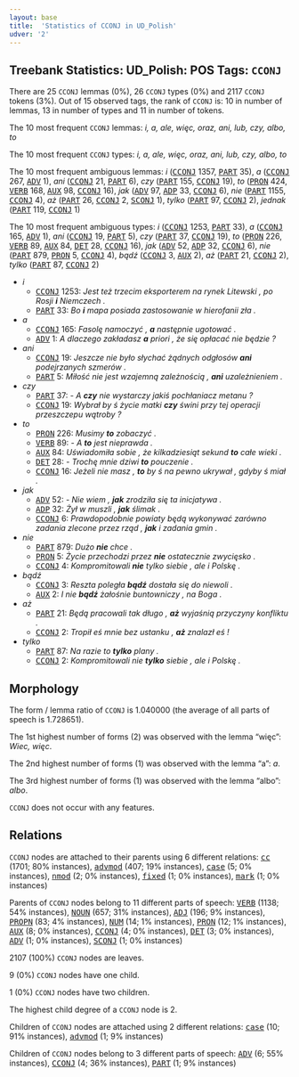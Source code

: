 ```yaml
---
layout: base
title:  'Statistics of CCONJ in UD_Polish'
udver: '2'
---
```


## Treebank Statistics: UD_Polish: POS Tags: `CCONJ`

There are 25 `CCONJ` lemmas (0%), 26 `CCONJ` types (0%) and 2117 `CCONJ` tokens (3%).
Out of 15 observed tags, the rank of `CCONJ` is: 10 in number of lemmas, 13 in number of types and 11 in number of tokens.

The 10 most frequent `CCONJ` lemmas: <em>i, a, ale, więc, oraz, ani, lub, czy, albo, to</em>

The 10 most frequent `CCONJ` types:  <em>i, a, ale, więc, oraz, ani, lub, czy, albo, to</em>

The 10 most frequent ambiguous lemmas: <em>i</em> (<tt><a href="pl-pos-CCONJ.html">CCONJ</a></tt> 1357, <tt><a href="pl-pos-PART.html">PART</a></tt> 35), <em>a</em> (<tt><a href="pl-pos-CCONJ.html">CCONJ</a></tt> 267, <tt><a href="pl-pos-ADV.html">ADV</a></tt> 1), <em>ani</em> (<tt><a href="pl-pos-CCONJ.html">CCONJ</a></tt> 21, <tt><a href="pl-pos-PART.html">PART</a></tt> 6), <em>czy</em> (<tt><a href="pl-pos-PART.html">PART</a></tt> 155, <tt><a href="pl-pos-CCONJ.html">CCONJ</a></tt> 19), <em>to</em> (<tt><a href="pl-pos-PRON.html">PRON</a></tt> 424, <tt><a href="pl-pos-VERB.html">VERB</a></tt> 168, <tt><a href="pl-pos-AUX.html">AUX</a></tt> 98, <tt><a href="pl-pos-CCONJ.html">CCONJ</a></tt> 16), <em>jak</em> (<tt><a href="pl-pos-ADV.html">ADV</a></tt> 97, <tt><a href="pl-pos-ADP.html">ADP</a></tt> 33, <tt><a href="pl-pos-CCONJ.html">CCONJ</a></tt> 6), <em>nie</em> (<tt><a href="pl-pos-PART.html">PART</a></tt> 1155, <tt><a href="pl-pos-CCONJ.html">CCONJ</a></tt> 4), <em>aż</em> (<tt><a href="pl-pos-PART.html">PART</a></tt> 26, <tt><a href="pl-pos-CCONJ.html">CCONJ</a></tt> 2, <tt><a href="pl-pos-SCONJ.html">SCONJ</a></tt> 1), <em>tylko</em> (<tt><a href="pl-pos-PART.html">PART</a></tt> 97, <tt><a href="pl-pos-CCONJ.html">CCONJ</a></tt> 2), <em>jednak</em> (<tt><a href="pl-pos-PART.html">PART</a></tt> 119, <tt><a href="pl-pos-CCONJ.html">CCONJ</a></tt> 1)

The 10 most frequent ambiguous types:  <em>i</em> (<tt><a href="pl-pos-CCONJ.html">CCONJ</a></tt> 1253, <tt><a href="pl-pos-PART.html">PART</a></tt> 33), <em>a</em> (<tt><a href="pl-pos-CCONJ.html">CCONJ</a></tt> 165, <tt><a href="pl-pos-ADV.html">ADV</a></tt> 1), <em>ani</em> (<tt><a href="pl-pos-CCONJ.html">CCONJ</a></tt> 19, <tt><a href="pl-pos-PART.html">PART</a></tt> 5), <em>czy</em> (<tt><a href="pl-pos-PART.html">PART</a></tt> 37, <tt><a href="pl-pos-CCONJ.html">CCONJ</a></tt> 19), <em>to</em> (<tt><a href="pl-pos-PRON.html">PRON</a></tt> 226, <tt><a href="pl-pos-VERB.html">VERB</a></tt> 89, <tt><a href="pl-pos-AUX.html">AUX</a></tt> 84, <tt><a href="pl-pos-DET.html">DET</a></tt> 28, <tt><a href="pl-pos-CCONJ.html">CCONJ</a></tt> 16), <em>jak</em> (<tt><a href="pl-pos-ADV.html">ADV</a></tt> 52, <tt><a href="pl-pos-ADP.html">ADP</a></tt> 32, <tt><a href="pl-pos-CCONJ.html">CCONJ</a></tt> 6), <em>nie</em> (<tt><a href="pl-pos-PART.html">PART</a></tt> 879, <tt><a href="pl-pos-PRON.html">PRON</a></tt> 5, <tt><a href="pl-pos-CCONJ.html">CCONJ</a></tt> 4), <em>bądź</em> (<tt><a href="pl-pos-CCONJ.html">CCONJ</a></tt> 3, <tt><a href="pl-pos-AUX.html">AUX</a></tt> 2), <em>aż</em> (<tt><a href="pl-pos-PART.html">PART</a></tt> 21, <tt><a href="pl-pos-CCONJ.html">CCONJ</a></tt> 2), <em>tylko</em> (<tt><a href="pl-pos-PART.html">PART</a></tt> 87, <tt><a href="pl-pos-CCONJ.html">CCONJ</a></tt> 2)


* <em>i</em>
  * <tt><a href="pl-pos-CCONJ.html">CCONJ</a></tt> 1253: <em>Jest też trzecim eksporterem na rynek Litewski , po Rosji <b>i</b> Niemczech .</em>
  * <tt><a href="pl-pos-PART.html">PART</a></tt> 33: <em>Bo <b>i</b> mapa posiada zastosowanie w hierofanii zła .</em>
* <em>a</em>
  * <tt><a href="pl-pos-CCONJ.html">CCONJ</a></tt> 165: <em>Fasolę namoczyć , <b>a</b> następnie ugotować .</em>
  * <tt><a href="pl-pos-ADV.html">ADV</a></tt> 1: <em>A dlaczego zakładasz <b>a</b> priori , że się opłacać nie będzie ?</em>
* <em>ani</em>
  * <tt><a href="pl-pos-CCONJ.html">CCONJ</a></tt> 19: <em>Jeszcze nie było słychać żądnych odgłosów <b>ani</b> podejrzanych szmerów .</em>
  * <tt><a href="pl-pos-PART.html">PART</a></tt> 5: <em>Miłość nie jest wzajemną zależnością , <b>ani</b> uzależnieniem .</em>
* <em>czy</em>
  * <tt><a href="pl-pos-PART.html">PART</a></tt> 37: <em>- A <b>czy</b> nie wystarczy jakiś pochłaniacz metanu ?</em>
  * <tt><a href="pl-pos-CCONJ.html">CCONJ</a></tt> 19: <em>Wybrał by ś życie matki <b>czy</b> świni przy tej operacji przeszczepu wątroby ?</em>
* <em>to</em>
  * <tt><a href="pl-pos-PRON.html">PRON</a></tt> 226: <em>Musimy <b>to</b> zobaczyć .</em>
  * <tt><a href="pl-pos-VERB.html">VERB</a></tt> 89: <em>- A <b>to</b> jest nieprawda .</em>
  * <tt><a href="pl-pos-AUX.html">AUX</a></tt> 84: <em>Uświadomiła sobie , że kilkadziesiąt sekund <b>to</b> całe wieki .</em>
  * <tt><a href="pl-pos-DET.html">DET</a></tt> 28: <em>- Trochę mnie dziwi <b>to</b> pouczenie .</em>
  * <tt><a href="pl-pos-CCONJ.html">CCONJ</a></tt> 16: <em>Jeżeli nie masz , <b>to</b> by ś na pewno ukrywał , gdyby ś miał .</em>
* <em>jak</em>
  * <tt><a href="pl-pos-ADV.html">ADV</a></tt> 52: <em>- Nie wiem , <b>jak</b> zrodziła się ta inicjatywa .</em>
  * <tt><a href="pl-pos-ADP.html">ADP</a></tt> 32: <em>Żył w muszli , <b>jak</b> ślimak .</em>
  * <tt><a href="pl-pos-CCONJ.html">CCONJ</a></tt> 6: <em>Prawdopodobnie powiaty będą wykonywać zarówno zadania zlecone przez rząd , <b>jak</b> i zadania gmin .</em>
* <em>nie</em>
  * <tt><a href="pl-pos-PART.html">PART</a></tt> 879: <em>Dużo <b>nie</b> chce .</em>
  * <tt><a href="pl-pos-PRON.html">PRON</a></tt> 5: <em>Życie przechodzi przez <b>nie</b> ostatecznie zwycięsko .</em>
  * <tt><a href="pl-pos-CCONJ.html">CCONJ</a></tt> 4: <em>Kompromitowali <b>nie</b> tylko siebie , ale i Polskę .</em>
* <em>bądź</em>
  * <tt><a href="pl-pos-CCONJ.html">CCONJ</a></tt> 3: <em>Reszta poległa <b>bądź</b> dostała się do niewoli .</em>
  * <tt><a href="pl-pos-AUX.html">AUX</a></tt> 2: <em>I nie <b>bądź</b> żałośnie buntowniczy , na Boga .</em>
* <em>aż</em>
  * <tt><a href="pl-pos-PART.html">PART</a></tt> 21: <em>Będą pracowali tak długo , <b>aż</b> wyjaśnią przyczyny konfliktu .</em>
  * <tt><a href="pl-pos-CCONJ.html">CCONJ</a></tt> 2: <em>Tropił eś mnie bez ustanku , <b>aż</b> znalazł eś !</em>
* <em>tylko</em>
  * <tt><a href="pl-pos-PART.html">PART</a></tt> 87: <em>Na razie to <b>tylko</b> plany .</em>
  * <tt><a href="pl-pos-CCONJ.html">CCONJ</a></tt> 2: <em>Kompromitowali nie <b>tylko</b> siebie , ale i Polskę .</em>

## Morphology

The form / lemma ratio of `CCONJ` is 1.040000 (the average of all parts of speech is 1.728651).

The 1st highest number of forms (2) was observed with the lemma “więc”: <em>Wiec, więc</em>.

The 2nd highest number of forms (1) was observed with the lemma “a”: <em>a</em>.

The 3rd highest number of forms (1) was observed with the lemma “albo”: <em>albo</em>.

`CCONJ` does not occur with any features.


## Relations

`CCONJ` nodes are attached to their parents using 6 different relations: <tt><a href="pl-dep-cc.html">cc</a></tt> (1701; 80% instances), <tt><a href="pl-dep-advmod.html">advmod</a></tt> (407; 19% instances), <tt><a href="pl-dep-case.html">case</a></tt> (5; 0% instances), <tt><a href="pl-dep-nmod.html">nmod</a></tt> (2; 0% instances), <tt><a href="pl-dep-fixed.html">fixed</a></tt> (1; 0% instances), <tt><a href="pl-dep-mark.html">mark</a></tt> (1; 0% instances)

Parents of `CCONJ` nodes belong to 11 different parts of speech: <tt><a href="pl-pos-VERB.html">VERB</a></tt> (1138; 54% instances), <tt><a href="pl-pos-NOUN.html">NOUN</a></tt> (657; 31% instances), <tt><a href="pl-pos-ADJ.html">ADJ</a></tt> (196; 9% instances), <tt><a href="pl-pos-PROPN.html">PROPN</a></tt> (83; 4% instances), <tt><a href="pl-pos-NUM.html">NUM</a></tt> (14; 1% instances), <tt><a href="pl-pos-PRON.html">PRON</a></tt> (12; 1% instances), <tt><a href="pl-pos-AUX.html">AUX</a></tt> (8; 0% instances), <tt><a href="pl-pos-CCONJ.html">CCONJ</a></tt> (4; 0% instances), <tt><a href="pl-pos-DET.html">DET</a></tt> (3; 0% instances), <tt><a href="pl-pos-ADV.html">ADV</a></tt> (1; 0% instances), <tt><a href="pl-pos-SCONJ.html">SCONJ</a></tt> (1; 0% instances)

2107 (100%) `CCONJ` nodes are leaves.

9 (0%) `CCONJ` nodes have one child.

1 (0%) `CCONJ` nodes have two children.

The highest child degree of a `CCONJ` node is 2.

Children of `CCONJ` nodes are attached using 2 different relations: <tt><a href="pl-dep-case.html">case</a></tt> (10; 91% instances), <tt><a href="pl-dep-advmod.html">advmod</a></tt> (1; 9% instances)

Children of `CCONJ` nodes belong to 3 different parts of speech: <tt><a href="pl-pos-ADV.html">ADV</a></tt> (6; 55% instances), <tt><a href="pl-pos-CCONJ.html">CCONJ</a></tt> (4; 36% instances), <tt><a href="pl-pos-PART.html">PART</a></tt> (1; 9% instances)

